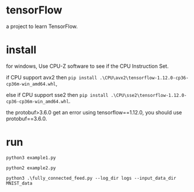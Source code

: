 # tensorFlow
a project to learn TensorFlow.

# install

for windows, Use CPU-Z software to see if the CPU Instruction Set.

if CPU support avx2 then `pip install .\CPU\avx2\tensorflow-1.12.0-cp36-cp36m-win_amd64.whl`,

else if  CPU support sse2 then `pip install .\CPU\sse2\tensorflow-1.12.0-cp36-cp36m-win_amd64.whl`.

the protobuf>3.6.0 get an error using tensorflow==1.12.0, you should use protobuf==3.6.0.


# run
```
python3 example1.py

python2 example2.py

python3 .\fully_connected_feed.py --log_dir logs --input_data_dir MNIST_data
```
